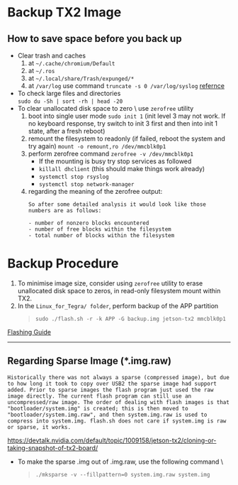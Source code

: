 # Backup TX2 Image

## How to save space before you back up

- Clear trash and caches
   1. at `~/.cache/chromium/Default`
   2. at `~/.ros`
   3. at  `~/.local/share/Trash/expunged/*`
   4. at `/var/log` use command `truncate -s 0 /var/log/syslog` [refernce](https://askubuntu.com/questions/436051/i-cannot-clear-syslog-but-i-can-remove-it)
- To check large files and directories \
   `sudo du -Sh | sort -rh | head -20`
- To clear unallocated disk space to zero \ 
   use `zerofree` utility
   1. boot into single user mode `sudo init 1` (init level 3 may not work. If no keyboard response, try switch to init 3 first and then into init 1 state, after a fresh reboot)
   2. remount the filesystem to readonly (if failed, reboot the system and try again) `mount -o remount,ro /dev/mmcblk0p1`
   3. perform zerofree command `zerofree -v /dev/mmcblk0p1`
      - If the mounting is busy try stop services as followed
      - `killall dhclient` (this should make things work already)
      - `systemctl stop rsyslog`
      - `systemctl stop network-manager`
   4. regarding the meaning of the zerofree output:
      ```
      So after some detailed analysis it would look like those numbers are as follows:

      - number of nonzero blocks encountered
      - number of free blocks within the filesystem
      - total number of blocks within the filesystem

      ```

# Backup Procedure
1. To minimise image size, consider using `zerofree` utility to erase unallocated disk space to zeros, in read-only filesystem mount within TX2.
2. In the `Linux_for_Tegra/ folder`, perform backup of the APP partition
   > `sudo ./flash.sh -r -k APP -G backup.img jetson-tx2 mmcblk0p1`

[Flashing Guide](https://docs.nvidia.com/jetson/l4t/index.html#page/Tegra%2520Linux%2520Driver%2520Package%2520Development%2520Guide%2Fflashing.html%23)

---

## Regarding Sparse Image (*.img.raw)

```
Historically there was not always a sparse (compressed image), but due to how long it took to copy over USB2 the sparse image had support added. Prior to sparse images the flash program just used the raw image directly. The current flash program can still use an uncompressed/raw image. The order of dealing with flash images is that "bootloader/system.img" is created; this is then moved to "bootloader/system.img.raw", and then system.img.raw is used to compress into system.img. flash.sh does not care if system.img is raw or sparse, it works.
```
https://devtalk.nvidia.com/default/topic/1009158/jetson-tx2/cloning-or-taking-snapshot-of-tx2-board/

- To make the sparse .img out of .img.raw, use the following command \
   > `./mksparse -v --fillpattern=0 system.img.raw system.img`